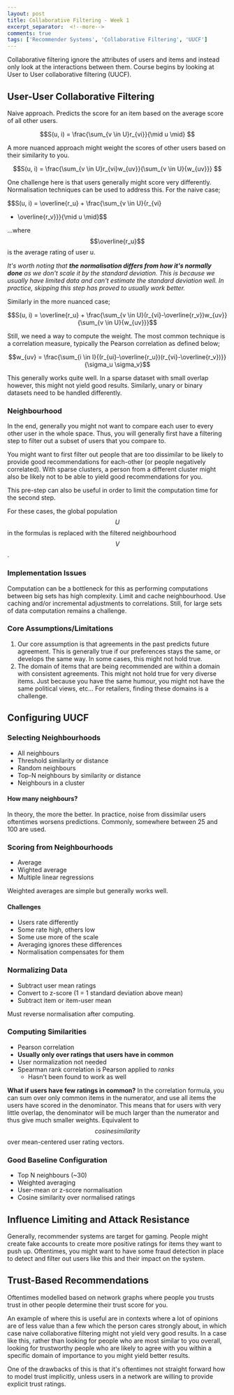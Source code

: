 ```yaml
---
layout: post
title: Collaborative Filtering - Week 1
excerpt_separator:  <!--more-->
comments: true
tags: ['Recommender Systems', 'Collaborative Filtering', 'UUCF']
---
```


Collaborative filtering ignore the attributes of users and items and instead only look at the interactions between them. Course begins by looking at User to User collaborative filtering (UUCF).

<!--more-->

## User-User Collaborative Filtering
Naive approach. Predicts the score for an item based on the average score of all other users.

$$S(u, i) = \frac{\sum_{v \in U}r_{vi}}{\mid u \mid} $$

A more nuanced approach might weight the scores of other users based on their similarity to you.

$$S(u, i) = \frac{\sum_{v \in U}r_{vi}w_{uv}}{\sum_{v \in U}{w_{uv}}} $$

One challenge here is that users generally might score very differently. Normalisation techniques can be used to address this. For the naive case;

$$S(u, i) = \overline{r_u} + \frac{\sum_{v \in U}{r_{vi}
- \overline{r_v}}}{\mid u \mid}$$

...where $$\overline{r_u}$$ is the average rating of user u.

_It's worth noting that **the normalisation differs from how it's normally done** as we don't scale it by the standard deviation. This is because we usually have limited data and can't estimate the standard deviation well. In practice, skipping this step has proved to usually work better._

Similarly in the more nuanced case;

$$S(u, i) = \overline{r_u} + \frac{\sum_{v \in U}(r_{vi}-\overline{r_v})w_{uv}}
{\sum_{v \in U}{w_{uv}}}$$

Still, we need a way to compute the weight. The most common technique is a correlation measure, typically the Pearson correlation as defined below;

$$w_{uv} = \frac{\sum_{i \in I}{(r_{ui}-\overline{r_u})(r_{vi}-\overline{r_v})}}{\sigma_u \sigma_v}$$

This generally works quite well. In a sparse dataset with small overlap however, this might not yield good results. Similarly, unary or binary datasets need to be handled differently.

### Neighbourhood
In the end, generally you might not want to compare each user to every other user in the whole space. Thus, you will generally first have a filtering step to filter out a subset of users that you compare to.

You might want to first filter out people that are too dissimilar to be likely to provide good recommendations for each-other (or people negatively correlated). With sparse clusters, a person from a different cluster might also be likely not to be able to yield good recommendations for you.

This pre-step can also be useful in order to limit the computation time for the second step.

For these cases, the global population $$U$$ in the formulas is replaced with the filtered neighbourhood $$V$$.

### Implementation Issues
Computation can be a bottleneck for this as performing computations between big sets has high complexity. Limit and cache neighbourhood. Use caching and/or incremental adjustments to correlations. Still, for large sets of data computation remains a challenge.

### Core Assumptions/Limitations
1. Our core assumption is that agreements in the past predicts future agreement. This is generally true if our preferences stays the same, or develops the same way. In some cases, this might not hold true.
2. The domain of items that are being recommended are within a domain with consistent agreements. This might not hold true for very diverse items. Just because you have the same humour, you might not have the same political views, etc... For retailers, finding these domains is a challenge.

## Configuring UUCF

### Selecting Neighbourhoods
* All neighbours
* Threshold similarity or distance
* Random neighbours
* Top-N neighbours by similarity or distance
* Neighbours in a cluster

#### How many neighbours?
In theory, the more the better. In practice, noise from dissimilar users oftentimes worsens predictions. Commonly, somewhere between 25 and 100 are used.

### Scoring from Neighbourhoods
* Average
* Wighted average
* Multiple linear regressions

Weighted averages are simple but generally works well.

#### Challenges
* Users rate differently
* Some rate high, others low
* Some use more of the scale
* Averaging ignores these differences
* Normalisation compensates for them

### Normalizing Data
* Subtract user mean ratings
* Convert to z-score (1 = 1 standard deviation above mean)
* Subtract item or item-user mean

Must reverse normalisation after computing.

### Computing Similarities
* Pearson correlation
* **Usually only over ratings that users have in common**
* User normalization not needed
* Spearman rank correlation is Pearson applied to _ranks_
  * Hasn't been found to work as well

**What if users have few ratings in common?**
In the correlation formula, you can sum over only common items in the numerator, and use all items the users have scored in the denominator. This means that for users with very little overlap, the denominator will be much larger than the numerator and thus give much smaller weights. Equivalent to $$cosine similarity$$ over mean-centered user rating vectors.

### Good Baseline Configuration
* Top N neighbours (~30)
* Weighted averaging
* User-mean or z-score normalisation
* Cosine similarity over normalised ratings

## Influence Limiting and Attack Resistance
Generally, recommender systems are target for gaming. People might create fake accounts to create more positive ratings for items they want to push up. Oftentimes, you might want to have some fraud detection in place to detect and filter out users like this and their impact on the system.

## Trust-Based Recommendations
Oftentimes modelled based on network graphs where people you trusts trust in other people determine their trust score for you.

An example of where this is useful are in contexts where a lot of opinions are of less value than a few which the person cares strongly about, in which case naive collaborative filtering might not yield very good results. In a case like this, rather than looking for people who are most similar to you overall, looking for trustworthy people who are likely to agree with you within a specific domain of importance to you might yield better results.

One of the drawbacks of this is that it's oftentimes not straight forward how to model trust implicitly, unless users in a network are willing to provide explicit trust ratings.
